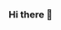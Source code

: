 ### Hi there 👋

<!--
**Arthur-s4ntxs/Arthur-s4ntxs** is a ✨ _special_ ✨ repository because its `README.md` (this file) appears on your GitHub profile.

minha vida:

🙏 estudo no sesi, senai e CNA
🌎 moro em São Paulo 
⚡ tenho 16 anos
👾 amo video game

## ferramentas e tcnologia

<img src="https://cdn.jsdelivr.net/gh/devicons/devicon/icons/github/github-original-wordmark.svg" />






